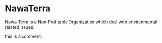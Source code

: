 # NawaTerra
Nawa Terra is a Non-Profitable Organization which deal with environmental related issues.

this is a comment.
